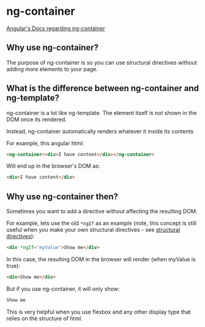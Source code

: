 # ng-container

[Angular's Docs regarding ng-container](https://angular.dev/api/core/ng-container#)

## Why use ng-container?

The purpose of ng-container is so you can use structural directives without adding more elements to your page.

## What is the difference between ng-container and ng-template?

ng-container is a lot like ng-template. The element itself is not shown in the DOM once its rendered.

Instead, ng-container automatically renders whatever it inside its contents

For example, this angular html:

```html
<ng-container><div>I have content</div></ng-container>
```

Will end up in the browser's DOM as:

```html
<div>I have content</div>
```

## Why use ng-container then?

Sometimes you want to add a directive without affecting the resulting DOM.

For example, lets use the old `*ngIf` as an example (note, this concept is still useful when you make your own structural directives - see [structural directives](./structural-directives.md)):

```html
<div *ngIf="myValue">Show me</div>
```

In this case, the resulting DOM in the browser will render (when myValue is true):

```html
<div>Show me</div>
```

But if you use ng-container, it will only show:

```html
Show me
```

This is very helpful when you use flexbox and any other display type that relies on the structure of html.
